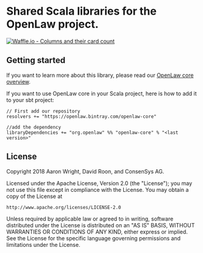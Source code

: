 # Shared Scala libraries for the OpenLaw project.

[![Waffle.io - Columns and their card count](https://badge.waffle.io/openlawteam/openlaw-core.svg?columns=all)](https://waffle.io/openlawteam/openlaw-core)

## Getting started
If you want to learn more about this library, please read our [OpenLaw core overview](https://docs.openlaw.io/openlaw-core/).

If you want to use OpenLaw core in your Scala project, here is how to add it to your sbt project:

```
// First add our repository 
resolvers += "https://openlaw.bintray.com/openlaw-core"

//add the dependency
libraryDependencies += "org.openlaw" %% "openlaw-core" % "<last version>"

```

## License

Copyright 2018 Aaron Wright, David Roon, and ConsenSys AG.

Licensed under the Apache License, Version 2.0 (the "License");
you may not use this file except in compliance with the License.
You may obtain a copy of the License at

    http://www.apache.org/licenses/LICENSE-2.0

Unless required by applicable law or agreed to in writing, software
distributed under the License is distributed on an "AS IS" BASIS,
WITHOUT WARRANTIES OR CONDITIONS OF ANY KIND, either express or implied.
See the License for the specific language governing permissions and
limitations under the License.
